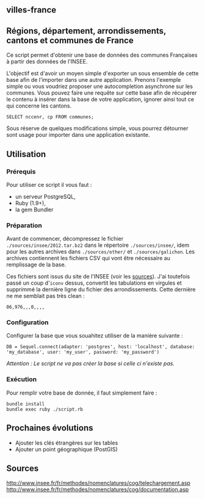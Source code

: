 ## villes-france

## Régions, département, arrondissements, cantons et communes de France

Ce script permet d'obtenir une base de données des communes Françaises à partir des données de l'INSEE.

L'objectif est d'avoir un moyen simple d'exporter un sous ensemble de cette base afin de l'importer dans une autre application.
Prenons l'exemple simple ou vous voudriez proposer une autocompletion asynchrone sur les communes.
Vous pouvez faire une requête sur cette base afin de récupérer le contenu à insérer dans la base de votre application,
ignorer ainsi tout ce qui concerne les cantons.


```
SELECT nccenr, cp FROM communes;
```

Sous réserve de quelques modifications simple, vous pourrez détourner sont usage pour importer dans une application existante.

## Utilisation

### Prérequis

Pour utiliser ce script il vous faut :

* un serveur PostgreSQL,
* Ruby (1.9+),
* la gem Bundler

### Préparation

Avant de commencer, décompressez le fichier `./sources/insee/2012.tar.bz2` dans le répertoire `./sources/insee/`, idem pour les autres archives dans `./sources/other/` et `./sources/galichon`.
Les archives contiennent les fichiers CSV qui vont être nécessaire au remplissage de la base.

Ces fichiers sont issus du site de l'INSEE (voir les [sources](#sources)).
J'ai toutefois passé un coup d'`iconv` dessus, convertit les tabulations en virgules et supprimmé la dernière ligne du fichier des arrondissements.
Cette dernière ne me semblait pas très clean :

```
06,976,,,0,,,,
```

### Configuration

Configurer la base que vous souahitez utiliser de la manière suivante :

```
DB = Sequel.connect(adapter: 'postgres', host: 'localhost', database: 'my_database', user: 'my_user', password: 'my_password')
```

_Attention : Le script ne va pas créer la base si celle ci n'existe pas._


### Exécution

Pour remplir votre base de donnée, il faut simplement faire :

```
bundle install
bundle exec ruby ./script.rb
```

## Prochaines évolutions

* Ajouter les clés étrangères sur les tables
* Ajouter un point géographique (PostGIS)

## Sources

http://www.insee.fr/fr/methodes/nomenclatures/cog/telechargement.asp
http://www.insee.fr/fr/methodes/nomenclatures/cog/documentation.asp
